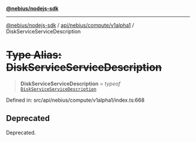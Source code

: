 [**@nebius/nodejs-sdk**](../../../../../README.md)

---

[@nebius/nodejs-sdk](../../../../../README.md) / [api/nebius/compute/v1alpha1](../README.md) / DiskServiceServiceDescription

# ~~Type Alias: DiskServiceServiceDescription~~

> **DiskServiceServiceDescription** = _typeof_ [`DiskServiceServiceDescription`](../variables/DiskServiceServiceDescription.md)

Defined in: src/api/nebius/compute/v1alpha1/index.ts:668

## Deprecated

Deprecated.
